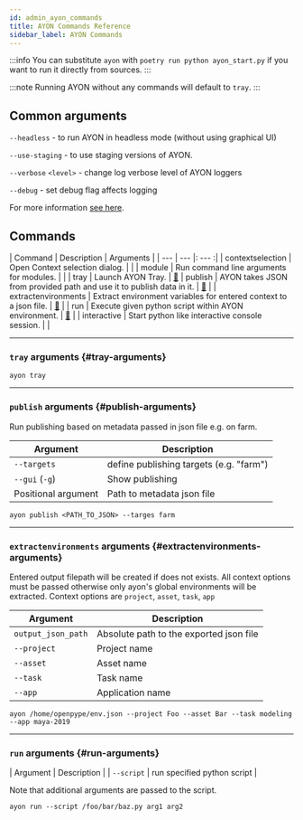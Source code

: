 ```yaml
---
id: admin_ayon_commands
title: AYON Commands Reference
sidebar_label: AYON Commands
---
```


:::info
You can substitute `ayon` with `poetry run python ayon_start.py` if you want to run it
directly from sources.
:::

:::note
Running AYON without any commands will default to `tray`.
:::

## Common arguments
`--headless` - to run AYON in headless mode (without using graphical UI)

`--use-staging` - to use staging versions of AYON.

`--verbose` `<level>` - change log verbose level of AYON loggers

`--debug` - set debug flag affects logging

For more information [see here](admin_use.md#run-ayon).

## Commands

| Command | Description | Arguments |
| --- | --- |: --- :|
| contextselection | Open Context selection dialog. |  |
| module | Run command line arguments for modules. |  |
| tray | Launch AYON Tray. | [📑](#tray-arguments)
| publish | AYON takes JSON from provided path and use it to publish data in it. | [📑](#publish-arguments) |
| extractenvironments | Extract environment variables for entered context to a json file. | [📑](#extractenvironments-arguments) |
| run | Execute given python script within AYON environment. | [📑](#run-arguments) |
| interactive | Start python like interactive console session. | |

---
### `tray` arguments {#tray-arguments}

```shell
ayon tray
```

---
### `publish` arguments {#publish-arguments}

Run publishing based on metadata passed in json file e.g. on farm.

| Argument | Description |
| --- | --- |
| `--targets` | define publishing targets (e.g. "farm") |
| `--gui` (`-g`) | Show publishing |
| Positional argument | Path to metadata json file |

```shell
ayon publish <PATH_TO_JSON> --targes farm
```

---
### `extractenvironments` arguments {#extractenvironments-arguments}

Entered output filepath will be created if does not exists.
All context options must be passed otherwise only ayon's global environments will be extracted.
Context options are `project`, `asset`, `task`, `app`

| Argument | Description |
| --- | --- |
| `output_json_path` | Absolute path to the exported json file |
| `--project` | Project name |
| `--asset` | Asset name |
| `--task` | Task name |
| `--app` | Application name |

```shell
ayon /home/openpype/env.json --project Foo --asset Bar --task modeling --app maya-2019
```

---
### `run` arguments {#run-arguments}

| Argument | Description |
| `--script` | run specified python script |

Note that additional arguments are passed to the script.

```shell
ayon run --script /foo/bar/baz.py arg1 arg2
```
